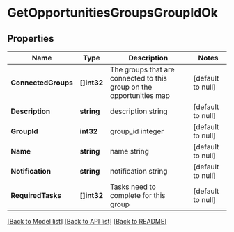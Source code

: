# GetOpportunitiesGroupsGroupIdOk

## Properties
Name | Type | Description | Notes
------------ | ------------- | ------------- | -------------
**ConnectedGroups** | **[]int32** | The groups that are connected to this group on the opportunities map | [default to null]
**Description** | **string** | description string | [default to null]
**GroupId** | **int32** | group_id integer | [default to null]
**Name** | **string** | name string | [default to null]
**Notification** | **string** | notification string | [default to null]
**RequiredTasks** | **[]int32** | Tasks need to complete for this group | [default to null]

[[Back to Model list]](../README.md#documentation-for-models) [[Back to API list]](../README.md#documentation-for-api-endpoints) [[Back to README]](../README.md)


